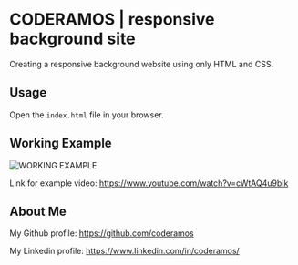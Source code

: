 # CODERAMOS | responsive background site

Creating a responsive background website using only HTML and CSS.

## Usage

Open the `index.html` file in your browser.

## Working Example

![WORKING EXAMPLE](https://img.youtube.com/vi/cWtAQ4u9blk/0.jpg)

Link for example video: https://www.youtube.com/watch?v=cWtAQ4u9blk

## About Me

My Github profile: https://github.com/coderamos

My Linkedin profile: https://www.linkedin.com/in/coderamos/
